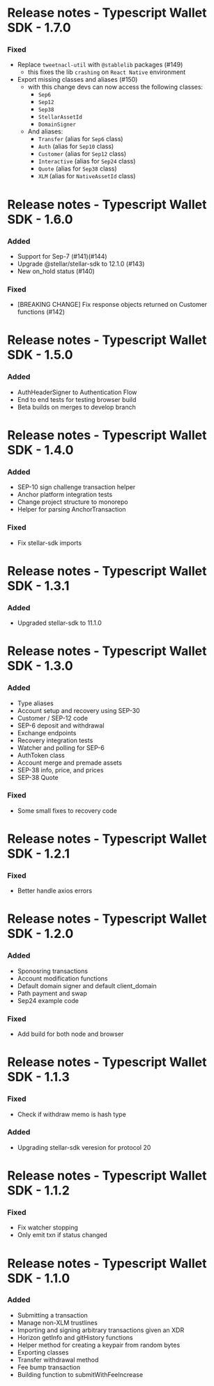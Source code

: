 # Release notes - Typescript Wallet SDK - 1.7.0

### Fixed
* Replace `tweetnacl-util` with `@stablelib` packages (#149)
   * this fixes the lib `crashing` on `React Native` environment
* Export missing classes and aliases (#150)
  * with this change devs can now access the following classes:
    * `Sep6`
    * `Sep12`
    * `Sep38`
    * `StellarAssetId`
    * `DomainSigner`
  * And aliases:
    * `Transfer` (alias for `Sep6` class)
    * `Auth` (alias for `Sep10` class)
    * `Customer` (alias for `Sep12` class)
    * `Interactive` (alias for `Sep24` class)
    * `Quote` (alias for `Sep38` class)
    * `XLM` (alias for `NativeAssetId` class)

# Release notes - Typescript Wallet SDK - 1.6.0

### Added
* Support for Sep-7 (#141)(#144)
* Upgrade @stellar/stellar-sdk to 12.1.0 (#143)
* New on_hold status (#140)

### Fixed
* [BREAKING CHANGE] Fix response objects returned on Customer functions (#142)

# Release notes - Typescript Wallet SDK - 1.5.0

### Added
* AuthHeaderSigner to Authentication Flow
* End to end tests for testing browser build 
* Beta builds on merges to develop branch

# Release notes - Typescript Wallet SDK - 1.4.0

### Added
* SEP-10 sign challenge transaction helper
* Anchor platform integration tests
* Change project structure to monorepo
* Helper for parsing AnchorTransaction

### Fixed
* Fix stellar-sdk imports

# Release notes - Typescript Wallet SDK - 1.3.1

### Added
* Upgraded stellar-sdk to 11.1.0

# Release notes - Typescript Wallet SDK - 1.3.0

### Added
* Type aliases
* Account setup and recovery using SEP-30
* Customer / SEP-12 code
* SEP-6 deposit and withdrawal
* Exchange endpoints
* Recovery integration tests
* Watcher and polling for SEP-6
* AuthToken class
* Account merge and premade assets 
* SEP-38 info, price, and prices
* SEP-38 Quote

### Fixed
* Some small fixes to recovery code

# Release notes - Typescript Wallet SDK - 1.2.1

### Fixed
* Better handle axios errors

# Release notes - Typescript Wallet SDK - 1.2.0

### Added
* Sponosring transactions
* Account modification functions
* Default domain signer and default client_domain
* Path payment and swap
* Sep24 example code

### Fixed
* Add build for both node and browser

# Release notes - Typescript Wallet SDK - 1.1.3

### Fixed
* Check if withdraw memo is hash type 

### Added
* Upgrading stellar-sdk veresion for protocol 20


# Release notes - Typescript Wallet SDK - 1.1.2

### Fixed
* Fix watcher stopping
* Only emit txn if status changed


# Release notes - Typescript Wallet SDK - 1.1.0

### Added
* Submitting a transaction
* Manage non-XLM trustlines
* Importing and signing arbitrary transactions given an XDR
* Horizon getInfo and gitHistory functions
* Helper method for creating a keypair from random bytes
* Exporting classes
* Transfer withdrawal method
* Fee bump transaction
* Building function to submitWithFeeIncrease


